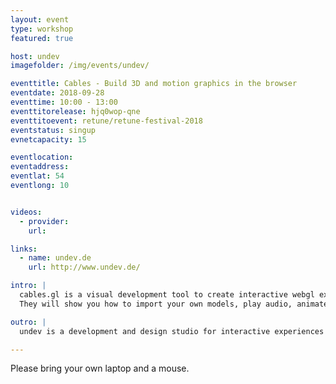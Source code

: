 ```yaml
---
layout: event
type: workshop
featured: true

host: undev
imagefolder: /img/events/undev/

eventtitle: Cables - Build 3D and motion graphics in the browser
eventdate: 2018-09-28
eventtime: 10:00 - 13:00
eventtitorelease: hjq0wop-qne
eventtitoevent: retune/retune-festival-2018
eventstatus: singup
evnetcapacity: 15

eventlocation:
eventaddress:
eventlat: 54
eventlong: 10


videos:
  - provider:
    url:

links:
  - name: undev.de
    url: http://www.undev.de/

intro: |
  cables.gl is a visual development tool to create interactive webgl experiences directly in the browser.
  They will show you how to import your own models, play audio, animate things, export and embed those in your own website etc.

outro: |
  undev is a development and design studio for interactive experiences using modern web technologies. They push the boundaries of what’s possible using WebGL, Web Audio and WebVR.

---
```


Please bring your own laptop and a mouse.
